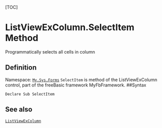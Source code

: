 [TOC]
# ListViewExColumn.SelectItem Method
Programmatically selects all cells in column
## Definition
Namespace: [`My.Sys.Forms`](My.Sys.Forms.md)
`SelectItem` is method of the ListViewExColumn control, part of the freeBasic framework MyFbFramework.
##Syntax
```freeBasic
Declare Sub SelectItem
```

## See also
[`ListViewExColumn`](ListViewExColumn.md)
